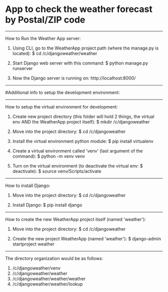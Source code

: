 # App to check the weather forecast by Postal/ZIP code

---------------------------------------------------------

How to Run the Weather App server:

1. Using CLI, go to the WeatherApp project path (where the manage.py is located):
$ cd /c/djangoweather/weather

2. Start Django web server with this command:
$ python manage.py runserver

3. Now the Django server is running on: 
http://localhost:8000/

---------------------------------------------------------

#Additional info to setup the development environment:

---------------------------------------------------------

How to setup the virtual environment for development:

1. Create new project directory (this folder will hold 2 things, the virtual env AND the WeatherApp project itself):
$ mkdir /c/djangoweather

2. Move into the project directory:
$ cd /c/djangoweather

3. Install the virtual environment python module:
$ pip install virtualenv

4. Create a virtual environment called 'venv' (last argument of the command):
$ python -m venv venv  

5. Turn on the virtual environment (to deactivate the virtual env: $ deactivate):
$ source venv/Scripts/activate

---------------------------------------------------------

How to install Django:

1. Move into the project directory:
$ cd /c/djangoweather

2. Install Django:
$ pip install django

---------------------------------------------------------

How to create the new WeatherApp project itself (named 'weather'):

1. Move into the project directory:
$ cd /c/djangoweather

2. Create the new project WeatherApp (named 'weather'): 
$ django-admin startproject weather

---------------------------------------------------------

The directory organization would be as follows:

1. /c/djangoweather/venv
2. /c/djangoweather/weather
3. /c/djangoweather/weather/weather
4. /c/djangoweather/weather/lookup
